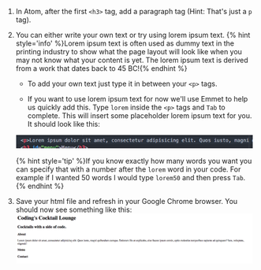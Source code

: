 1. In Atom, after the first `<h3>` tag, add a paragraph tag (Hint: That's just a `p` tag).

2. You can either write your own text or try using lorem ipsum text. 
{% hint style='info' %}Lorem ipsum text is often used as dummy text in the printing industry to show what the page layout will look like when you may not know what your content is yet. The lorem ipsum text is derived from a work that dates back to 45 BC!{% endhint %}

    * To add your own text just type it in between your `<p>` tags.

    * If you want to use lorem ipsum text for now we'll use Emmet to help us quickly add this. Type `lorem` inside the `<p>` tags and `Tab` to complete.  This will insert some placeholder lorem ipsum text for you. It should look like this: 
    
    ![](images/lorem.png)
    
    {% hint style='tip' %}If you know exactly how many words you want you can specify that with a number after the `lorem` word in your code. For example if I wanted 50 words I would type `lorem50` and then press `Tab`. {% endhint %} 

3. Save your html file and refresh in your Google Chrome browser. You should now see something like this: 
![](images/checkpointOne.png)